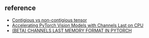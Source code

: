 ## reference

- [Contigious vs non-contigious tensor](https://discuss.pytorch.org/t/contigious-vs-non-contigious-tensor/30107/4)
- [Accelerating PyTorch Vision Models with Channels Last on CPU](https://pytorch.org/blog/accelerating-pytorch-vision-models-with-channels-last-on-cpu/)
- [(BETA) CHANNELS LAST MEMORY FORMAT IN PYTORCH](https://pytorch.org/tutorials/intermediate/memory_format_tutorial.html)
